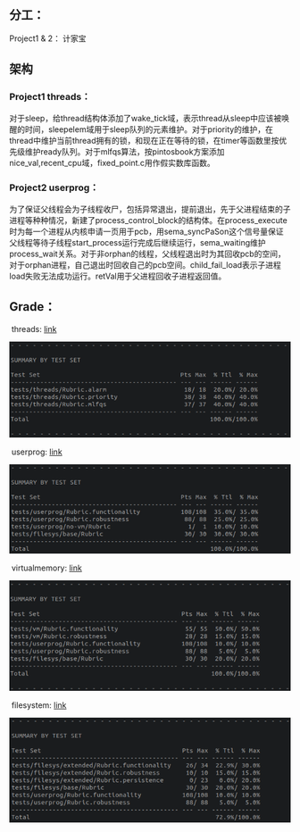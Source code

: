 ## 分工：

Project1 & 2： 计家宝

## 架构
### Project1 threads：

​	对于sleep，给thread结构体添加了wake_tick域，表示thread从sleep中应该被唤醒的时间，sleepelem域用于sleep队列的元素维护。对于priority的维护，在thread中维护当前thread拥有的锁，和现在正在等待的锁，在timer等函数里按优先级维护ready队列。对于mlfqs算法，按pintosbook方案添加nice_val,recent_cpu域，fixed_point.c用作假实数库函数。



### Project2 userprog：

​	为了保证父线程会为子线程收尸，包括异常退出，提前退出，先于父进程结束的子进程等种种情况，新建了process_control_block的结构体。在process_execute时为每一个进程从内核申请一页用于pcb，用sema_syncPaSon这个信号量保证父线程等待子线程start_process运行完成后继续运行，sema_waiting维护process_wait关系。对于非orphan的线程，父线程退出时为其回收pcb的空间，对于orphan进程，自己退出时回收自己的pcb空间。child_fail_load表示子进程load失败无法成功运行。retVal用于父进程回收子进程返回值。


## Grade：

​	threads: [link](src/threads/build/grade)

![avatar](img/grade_thread.png)

​	userprog: [link](src/userprog/build/grade)
    
![avatar](img/grade_userprog.png)

​	virtualmemory: [link](src/vm/build/grade)
    
![avatar](img/grade_virtualmemory.png)

​	filesystem: [link](src/filesys/build/grade)
    
![avatar](img/grade_filesys.png)